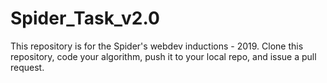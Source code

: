 # Spider_Task_v2.0
This repository is for the Spider's webdev inductions - 2019.
Clone this repository,  code your algorithm, push it to your local repo, and issue a pull request. 
